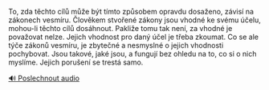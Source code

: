 
To, zda těchto cílů může být tímto způsobem opravdu dosaženo, závisí na zákonech vesmíru. Člověkem stvořené zákony jsou vhodné ke svému účelu, mohou-li těchto cílů dosáhnout. Pakliže tomu tak není, za vhodné je považovat nelze. Jejich vhodnost pro daný účel je třeba zkoumat. Co se ale týče zákonů vesmíru, je zbytečné a nesmyslné o jejich vhodnosti pochybovat. Jsou takové, jaké jsou, a fungují bez ohledu na to, co si o nich myslíme. Jejich porušení se trestá samo.

[🔊 Poslechnout audio](/data/7-paragraphs/audio/chapter_151/para_004-To-zda-tchto-cl-me-bt-tmto-zpsobem-opravd.mp3)
